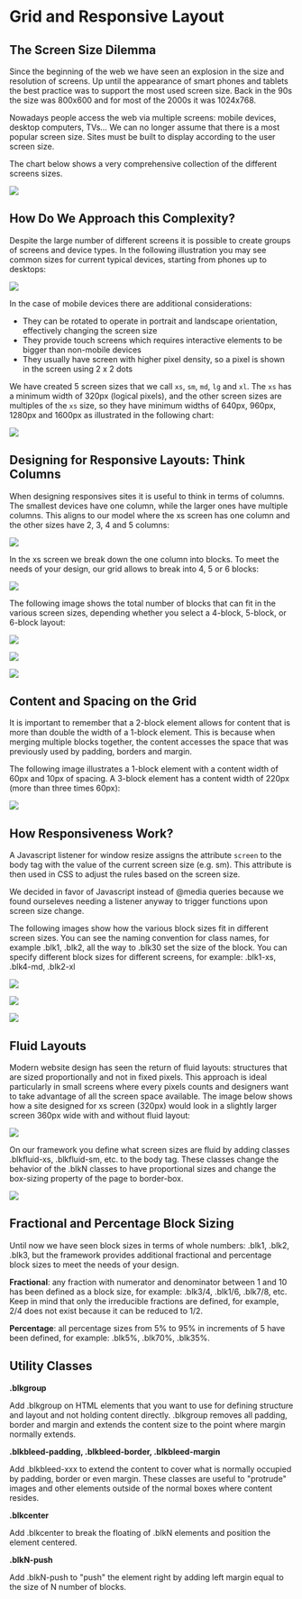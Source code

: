 # Grid and Responsive Layout

## The Screen Size Dilemma

Since the beginning of the web we have seen an explosion in the size and resolution of screens. Up until the appearance of smart phones and tablets the best practice was to support the most used screen size. Back in the 90s the size was 800x600 and for most of the 2000s it was 1024x768.

Nowadays people access the web via multiple screens: mobile devices, desktop computers, TVs… We can no longer assume that there is a most popular screen size. Sites must be built to display according to the user screen size.

The chart below shows a very comprehensive collection of the different screens sizes.

![](http://i.imgur.com/XT28eex.png)

## How Do We Approach this Complexity?

Despite the large number of different screens it is possible to create groups of screens and device types. In the following illustration you may see common sizes for current typical devices, starting from phones up to desktops:

![](http://i.imgur.com/hVbjf0M.png)

In the case of mobile devices there are additional considerations:

 * They can be rotated to operate in portrait and landscape orientation, effectively changing the screen size
 * They provide touch screens which requires interactive elements to be bigger than non-mobile devices
 * They usually have screen with higher pixel density, so a pixel is shown in the screen using 2 x 2 dots

We have created 5 screen sizes that we call `xs`, `sm`, `md`, `lg` and `xl`. The `xs` has a minimum width of 320px (logical pixels), and the other screen sizes are multiples of the `xs` size, so they have minimum widths of 640px, 960px, 1280px and 1600px as illustrated in the following chart:

![](http://i.imgur.com/Kh05EpX.png)

## Designing for Responsive Layouts: Think Columns

When designing responsives sites it is useful to think in terms of columns. The smallest devices have one column, while the larger ones have multiple columns. This aligns to our model where the xs screen has one column and the other sizes have 2, 3, 4 and 5 columns:

![](http://i.imgur.com/WRkJSSl.png)

In the xs screen we break down the one column into blocks. To meet the needs of your design, our grid allows to break into 4, 5 or 6 blocks:

![](http://i.imgur.com/CZigmqw.png)

The following image shows the total number of blocks that can fit in the various screen sizes, depending whether you select a 4-block, 5-block, or 6-block layout:

![](http://i.imgur.com/Vy59bDF.png)

![](http://i.imgur.com/mmWWrk2.png)

![](http://i.imgur.com/Bm5V0pI.png)

## Content and Spacing on the Grid

It is important to remember that a 2-block element allows for content that is more than double the width of a 1-block element. This is because when merging multiple blocks together, the content accesses the space that was previously used by padding, borders and margin.

The following image illustrates a 1-block element with a content width of 60px and 10px of spacing. A 3-block element has a content width of 220px (more than three times 60px):

![](http://i.imgur.com/VpZWloN.png)

## How Responsiveness Work?

A Javascript listener for window resize assigns the attribute `screen` to the body tag with the value of the current screen size (e.g. sm). This attribute is then used in CSS to adjust the rules based on the screen size. 

We decided in favor of Javascript instead of @media queries because we found ourseleves needing a listener anyway to trigger functions upon screen size change. 

The following images show how the various block sizes fit in different screen sizes. You can see the naming convention for class names, for example .blk1, .blk2, all the way to .blk30 set the size of the block. You can specify different block sizes for different screens, for example: .blk1-xs, .blk4-md, .blk2-xl

![](http://i.imgur.com/yI0Pf8H.png)

![](http://i.imgur.com/6FoPMqt.png)

![](http://i.imgur.com/WDVljnP.png)

## Fluid Layouts

Modern website design has seen the return of fluid layouts: structures that are sized proportionally and not in fixed pixels. This approach is ideal particularly in small screens where every pixels counts and designers want to take advantage of all the screen space available. The image below shows how a site designed for xs screen (320px) would look in a slightly larger screen 360px wide with and without fluid layout:

![](http://i.imgur.com/rG6xEQB.png)

On our framework you define what screen sizes are fluid by adding classes .blkfluid-xs, .blkfluid-sm, etc. to the body tag. These classes change the behavior of the .blkN classes to have proportional sizes and change the box-sizing property of the page to border-box.

![](http://i.imgur.com/WCD63Ej.png)

## Fractional and Percentage Block Sizing

Until now we have seen block sizes in terms of whole numbers: .blk1, .blk2, .blk3, but the framework provides additional fractional and percentage block sizes to meet the needs of your design.

__Fractional__: any fraction with numerator and denominator between 1 and 10 has been defined as a block size, for example: .blk3/4, .blk1/6, .blk7/8, etc. Keep in mind that only the irreducible fractions are defined, for example, 2/4 does not exist because it can be reduced to 1/2.

__Percentage__: all percentage sizes from 5% to 95% in increments of 5 have been defined, for example: .blk5%, .blk70%, .blk35%.

## Utility Classes

__.blkgroup__

Add .blkgroup on HTML elements that you want to use for defining structure and layout and not holding content directly. .blkgroup removes all padding, border and margin and extends the content size to the point where margin normally extends.

__.blkbleed-padding, .blkbleed-border, .blkbleed-margin__

Add .blkbleed-xxx to extend the content to cover what is normally occupied by padding, border or even margin. These classes are useful to "protrude" images and other elements outside of the normal boxes where content resides.

__.blkcenter__

Add .blkcenter to break the floating of .blkN elements and position the element centered.

__.blkN-push__

Add .blkN-push to "push" the element right by adding left margin equal to the size of N number of blocks.
